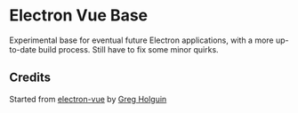 # Electron Vue Base
Experimental base for eventual future Electron applications, with a more up-to-date build process. Still have to fix some minor quirks.

## Credits
Started from [electron-vue](https://github.com/SimulatedGREG/electron-vue) by [Greg Holguin](https://github.com/SimulatedGREG)
